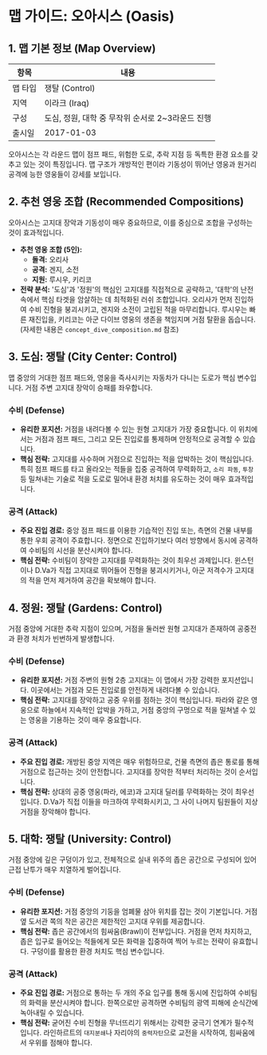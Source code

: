 # 맵 가이드: 오아시스 (Oasis)

## 1. 맵 기본 정보 (Map Overview)

| 항목    | 내용                                             |
| ------- | ------------------------------------------------ |
| 맵 타입 | 쟁탈 (Control)                                   |
| 지역    | 이라크 (Iraq)                                    |
| 구성    | 도심, 정원, 대학 중 무작위 순서로 2~3라운드 진행 |
| 출시일  | 2017-01-03                                       |

오아시스는 각 라운드 맵이 점프 패드, 위험한 도로, 추락 지점 등 독특한 환경 요소를 갖추고 있는 것이 특징입니다. 맵 구조가 개방적인 편이라 기동성이 뛰어난 영웅과 원거리 공격에 능한 영웅들이 강세를 보입니다.

## 2. 추천 영웅 조합 (Recommended Compositions)

오아시스는 고지대 장악과 기동성이 매우 중요하므로, 이를 중심으로 조합을 구성하는 것이 효과적입니다.

- **추천 영웅 조합 (5인):**
  - **돌격:** 오리사
  - **공격:** 겐지, 소전
  - **지원:** 루시우, 키리코
- **전략 분석:** '도심'과 '정원'의 핵심인 고지대를 직접적으로 공략하고, '대학'의 난전 속에서 핵심 타겟을 암살하는 데 최적화된 러쉬 조합입니다. 오리사가 먼저 진입하여 수비 진형을 붕괴시키고, 겐지와 소전이 고립된 적을 마무리합니다. 루시우는 빠른 재진입을, 키리코는 아군 다이브 영웅의 생존을 책임지며 거점 탈환을 돕습니다. (자세한 내용은 `concept_dive_composition.md` 참조)

## 3. 도심: 쟁탈 (City Center: Control)

맵 중앙의 거대한 점프 패드와, 영웅을 즉사시키는 자동차가 다니는 도로가 핵심 변수입니다. 거점 주변 고지대 장악이 승패를 좌우합니다.

### 수비 (Defense)

- **유리한 포지션:** 거점을 내려다볼 수 있는 원형 고지대가 가장 중요합니다. 이 위치에서는 거점과 점프 패드, 그리고 모든 진입로를 통제하며 안정적으로 공격할 수 있습니다.
- **핵심 전략:** 고지대를 사수하며 거점으로 진입하는 적을 압박하는 것이 핵심입니다. 특히 점프 패드를 타고 올라오는 적들을 집중 공격하여 무력화하고, `소리 파동`, `투창` 등 밀쳐내는 기술로 적을 도로로 밀어내 환경 처치를 유도하는 것이 매우 효과적입니다.

### 공격 (Attack)

- **주요 진입 경로:** 중앙 점프 패드를 이용한 기습적인 진입 또는, 측면의 건물 내부를 통한 우회 공격이 주효합니다. 정면으로 진입하기보다 여러 방향에서 동시에 공격하여 수비팀의 시선을 분산시켜야 합니다.
- **핵심 전략:** 수비팀이 장악한 고지대를 무력화하는 것이 최우선 과제입니다. 윈스턴이나 D.Va가 직접 고지대로 뛰어들어 진형을 붕괴시키거나, 아군 저격수가 고지대의 적을 먼저 제거하여 공간을 확보해야 합니다.

## 4. 정원: 쟁탈 (Gardens: Control)

거점 중앙에 거대한 추락 지점이 있으며, 거점을 둘러싼 원형 고지대가 존재하여 공중전과 환경 처치가 빈번하게 발생합니다.

### 수비 (Defense)

- **유리한 포지션:** 거점 주변의 원형 2층 고지대는 이 맵에서 가장 강력한 포지션입니다. 이곳에서는 거점과 모든 진입로를 안전하게 내려다볼 수 있습니다.
- **핵심 전략:** 고지대를 장악하고 공중 우위를 점하는 것이 핵심입니다. 파라와 같은 영웅으로 하늘에서 지속적인 압박을 가하고, 거점 중앙의 구멍으로 적을 밀쳐낼 수 있는 영웅을 기용하는 것이 매우 중요합니다.

### 공격 (Attack)

- **주요 진입 경로:** 개방된 중앙 지역은 매우 위험하므로, 건물 측면의 좁은 통로를 통해 거점으로 접근하는 것이 안전합니다. 고지대를 장악한 적부터 처리하는 것이 순서입니다.
- **핵심 전략:** 상대의 공중 영웅(파라, 에코)과 고지대 딜러를 무력화하는 것이 최우선입니다. D.Va가 직접 이들을 마크하여 무력화시키고, 그 사이 나머지 팀원들이 지상 거점을 장악해야 합니다.

## 5. 대학: 쟁탈 (University: Control)

거점 중앙에 깊은 구덩이가 있고, 전체적으로 실내 위주의 좁은 공간으로 구성되어 있어 근접 난투가 매우 치열하게 벌어집니다.

### 수비 (Defense)

- **유리한 포지션:** 거점 중앙의 기둥을 엄폐물 삼아 위치를 잡는 것이 기본입니다. 거점 옆 도서관 쪽의 작은 공간은 제한적인 고지대 우위를 제공합니다.
- **핵심 전략:** 좁은 공간에서의 힘싸움(Brawl)이 전부입니다. 거점을 먼저 차지하고, 좁은 입구로 들어오는 적들에게 모든 화력을 집중하여 찍어 누르는 전략이 유효합니다. 구덩이를 활용한 환경 처치도 핵심 변수입니다.

### 공격 (Attack)

- **주요 진입 경로:** 거점으로 통하는 두 개의 주요 입구를 통해 동시에 진입하여 수비팀의 화력을 분산시켜야 합니다. 한쪽으로만 공격하면 수비팀의 광역 피해에 순식간에 녹아내릴 수 있습니다.
- **핵심 전략:** 굳어진 수비 진형을 무너뜨리기 위해서는 강력한 궁극기 연계가 필수적입니다. 라인하르트의 `대지분쇄`나 자리야의 `중력자탄`으로 교전을 시작하여, 힘싸움에서 우위를 점해야 합니다.
